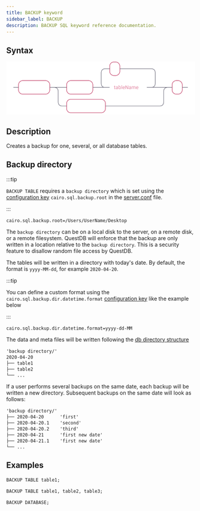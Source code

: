 ```yaml
---
title: BACKUP keyword
sidebar_label: BACKUP
description: BACKUP SQL keyword reference documentation.
---
```


## Syntax

![Flow chart showing the syntax of the BACKUP keyword](/img/docs/diagrams/backup.svg)

## Description

Creates a backup for one, several, or all database tables.

## Backup directory

:::tip

`BACKUP TABLE` requires a `backup directory` which is set using the
[configuration key](/docs/reference/configuration/server/)
`cairo.sql.backup.root` in the
[server.conf](/docs/reference/configuration/root-directory-structure/#serverconf)
file.

:::

```shell title="Example configuration key"
cairo.sql.backup.root=/Users/UserName/Desktop
```

The `backup directory` can be on a local disk to the server, on a remote disk,
or a remote filesystem. QuestDB will enforce that the backup are only written in
a location relative to the `backup directory`. This is a security feature to
disallow random file access by QuestDB.

The tables will be written in a directory with today's date. By default, the
format is `yyyy-MM-dd`, for example `2020-04-20`.

:::tip

You can define a custom format using the `cairo.sql.backup.dir.datetime.format`
[configuration key](/docs/reference/configuration/server/) like the example
below

:::

```shell title="Example user-defined directory format"
cairo.sql.backup.dir.datetime.format=yyyy-dd-MM
```

The data and meta files will be written following the
[db directory structure](/docs/reference/configuration/root-directory-structure/#db)

```filestructure title="Directory structure (single backup)"
'backup directory/'
2020-04-20
├── table1
├── table2
└── ...
```

If a user performs several backups on the same date, each backup will be written
a new directory. Subsequent backups on the same date will look as follows:

```filestructure title="Directory structure (multiple backups)"
'backup directory/'
├── 2020-04-20      'first'
├── 2020-04-20.1    'second'
├── 2020-04-20.2    'third'
├── 2020-04-21      'first new date'
├── 2020-04-21.1    'first new date'
└── ...
```

## Examples

```questdb-sql title="Single table"
BACKUP TABLE table1;
```

```questdb-sql title="Multiple tables"
BACKUP TABLE table1, table2, table3;
```

```questdb-sql title="All tables"
BACKUP DATABASE;
```
